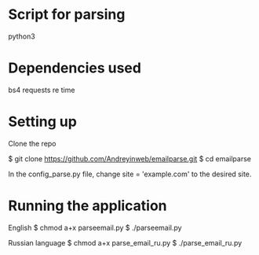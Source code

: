 # Script for parsing 

python3

# Dependencies used
bs4
requests
re
time

# Setting up

Clone the repo

$ git clone https://github.com/Andreyinweb/emailparse.git
$ cd emailparse

In the config_parse.py file, change site = 'example.com' to the desired site.

# Running the application

English
$ chmod a+x parseemail.py
$ ./parseemail.py

Russian language
$ chmod a+x parse_email_ru.py
$ ./parse_email_ru.py

